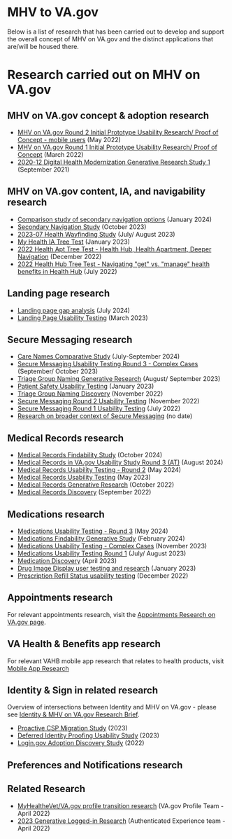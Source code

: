 # MHV to VA.gov

Below is a list of research that has been carried out to develop and support the overall concept of MHV on VA.gov and the distinct applications that are/will be housed there. 

# Research carried out on MHV on VA.gov

## MHV on VA.gov concept & adoption research
- [MHV on VA.gov Round 2 Initial Prototype Usability Research/ Proof of Concept - mobile users](https://github.com/department-of-veterans-affairs/va.gov-team/tree/master/products/health-care/digital-health-modernization/mhv-to-va.gov/initial-mhv-prototype/Round2_Usability) (May 2022)
- [MHV on VA.gov Round 1 Initial Prototype Usability Research/ Proof of Concept](https://github.com/department-of-veterans-affairs/va.gov-team/tree/master/products/health-care/digital-health-modernization/mhv-to-va.gov/initial-mhv-prototype/Round1_Usability) (March 2022)
- [2020-12 Digital Health Modernization Generative Research Study 1](https://github.com/department-of-veterans-affairs/va.gov-research-repository/issues/6) (September 2021)

## MHV on VA.gov content, IA, and navigability research
- [Comparison study of secondary navigation options](https://github.com/department-of-veterans-affairs/va.gov-team/tree/master/products/health-care/digital-health-modernization/mhv-to-va.gov/secondary-nav/Comparison-study) (January 2024)
- [Secondary Navigation Study](https://github.com/department-of-veterans-affairs/va.gov-team/tree/master/products/health-care/digital-health-modernization/mhv-to-va.gov/overall-content-IA/2023-10-MHV-secondary-navigation-research) (October 2023)
- [2023-07 Health Wayfinding Study](https://github.com/department-of-veterans-affairs/va.gov-team/tree/master/products/health-care/digital-health-modernization/mhv-to-va.gov/overall-content-IA/2023-06-health-wayfinding-study) (July/ August 2023)
- [My Health IA Tree Test](https://github.com/department-of-veterans-affairs/va.gov-team/blob/master/products/health-care/digital-health-modernization/mhv-to-va.gov/overall-content-IA/2023-01-my-health-ia-tree-test/research-plan.md) (January 2023)
- [2022 Health Apt Tree Test - Health Hub, Health Apartment, Deeper Navigation](https://github.com/department-of-veterans-affairs/va.gov-team/tree/master/products/health-care/digital-health-modernization/mhv-to-va.gov/overall-content-IA/2022-07-health-apt-tree-test-round1) (December 2022)
- [2022 Health Hub Tree Test - Navigating "get" vs. "manage" health benefits in Health Hub](https://github.com/department-of-veterans-affairs/va.gov-team/tree/master/products/health-care/digital-health-modernization/mhv-to-va.gov/overall-content-IA/2022-07-health-apt-tree-test-round1) (July 2022)

## Landing page research
- [Landing page gap analysis](https://github.com/department-of-veterans-affairs/va.gov-team/blob/master/products/health-care/digital-health-modernization/mhv-to-va.gov/landing-page/research/gap-analysis-2024.md) (July 2024)
- [Landing Page Usability Testing](https://github.com/department-of-veterans-affairs/va.gov-team/tree/master/products/health-care/digital-health-modernization/mhv-to-va.gov/landing-page/research/2023-03-Landing-Page-User-Research) (March 2023)

## Secure Messaging research
- [Care Names Comparative Study](https://github.com/department-of-veterans-affairs/va.gov-team/tree/master/products/health-care/digital-health-modernization/mhv-to-va.gov/secure-messaging/research/2024-07-Care-Names-Comparative-Study) (July-September 2024)
- [Secure Messaging Usability Testing Round 3 - Complex Cases](https://github.com/department-of-veterans-affairs/va.gov-team/tree/master/products/health-care/digital-health-modernization/mhv-to-va.gov/secure-messaging/research/2023-09-usability-round3-phase0) (September/ October 2023)
- [Triage Group Naming Generative Research](https://github.com/department-of-veterans-affairs/va.gov-team/tree/master/products/health-care/digital-health-modernization/mhv-to-va.gov/secure-messaging/research/2023-08-triage-group-generative-study) (August/ September 2023)
- [Patient Safety Usability Testing](https://github.com/department-of-veterans-affairs/va.gov-team/tree/master/products/health-care/digital-health-modernization/mhv-to-va.gov/secure-messaging/research/2023-01-patient-safety-notice-usability-testing) (January 2023)
- [Triage Group Naming Discovery](https://github.com/department-of-veterans-affairs/va.gov-team/tree/master/products/health-care/digital-health-modernization/mhv-to-va.gov/secure-messaging/research/2022-11-triage-group-naming-discovery) (November 2022)
- [Secure Messaging Round 2 Usability Testing](https://github.com/department-of-veterans-affairs/va.gov-team/tree/master/products/health-care/digital-health-modernization/mhv-to-va.gov/secure-messaging/research/2022-09-usability_testing_2) (November 2022)
- [Secure Messaging Round 1 Usability Testing](https://github.com/department-of-veterans-affairs/va.gov-team/tree/master/products/health-care/digital-health-modernization/mhv-to-va.gov/secure-messaging/research/SecureMessaging_Round1_Usability) (July 2022)
- [Research on broader context of Secure Messaging](https://github.com/department-of-veterans-affairs/va.gov-team/tree/master/products/health-care/digital-health-modernization/mhv-to-va.gov/secure-messaging/research/prior-research) (no date)

## Medical Records research
- [Medical Records Findability Study](https://github.com/department-of-veterans-affairs/va.gov-team/tree/master/products/health-care/digital-health-modernization/mhv-to-va.gov/medical-records/research/2024-10-findability-study) (October 2024)
- [Medical Records in VA.gov Usability Study Round 3 (AT)](https://github.com/department-of-veterans-affairs/va.gov-team/tree/master/products/health-care/digital-health-modernization/mhv-to-va.gov/medical-records/research/2024-08-usability-testing-rd3-at) (August 2024)
- [Medical Records Usability Testing - Round 2](https://github.com/department-of-veterans-affairs/va.gov-team/tree/master/products/health-care/digital-health-modernization/mhv-to-va.gov/medical-records/research/2024-03-usability-testing-rd2-at) (May 2024)
- [Medical Records Usability Testing](https://github.com/department-of-veterans-affairs/va.gov-team/tree/master/products/health-care/digital-health-modernization/mhv-to-va.gov/medical-records/research/2023-05-usability-testing-round-1) (May 2023)
- [Medical Records Generative Research](https://github.com/department-of-veterans-affairs/va.gov-team/tree/master/products/health-care/digital-health-modernization/mhv-to-va.gov/medical-records/research/2022-10_Generative-research) (October 2022)
- [Medical Records Discovery](https://github.com/department-of-veterans-affairs/va.gov-team/tree/master/products/health-care/digital-health-modernization/mhv-to-va.gov/medical-records/research/2022-09-informational-interviews) (September 2022)

## Medications research
- [Medications Usability Testing - Round 3](https://github.com/department-of-veterans-affairs/va.gov-team/tree/master/products/health-care/digital-health-modernization/mhv-to-va.gov/medications/research/2024-05-medications-usability-testing-round3-AT) (May 2024)
- [Medications Findability Generative Study](https://github.com/department-of-veterans-affairs/va.gov-team/tree/master/products/health-care/digital-health-modernization/mhv-to-va.gov/medications/research/2024-02-findability-study) (February 2024)
- [Medications Usability Testing - Complex Cases](https://github.com/department-of-veterans-affairs/va.gov-team/tree/master/products/health-care/digital-health-modernization/mhv-to-va.gov/medications/research/2023-11-medications-usability-testing-round2-AT) (November 2023)
- [Medications Usability Testing Round 1](https://github.com/department-of-veterans-affairs/va.gov-team/tree/master/products/health-care/digital-health-modernization/mhv-to-va.gov/medications/research/2023-07-medications-usability-testing-round1) (July/ August 2023)
- [Medication Discovery](https://github.com/department-of-veterans-affairs/va.gov-team/tree/master/products/health-care/digital-health-modernization/mhv-to-va.gov/medications/research/Discovery) (April 2023)
- [Drug Image Display user testing and research](https://github.com/department-of-veterans-affairs/va.gov-team/tree/master/products/health-care/prescription-refills/mhv-prescription-refill/2023-01-pharmacy-drug-image-display/Research) (January 2023)
- [Prescription Refill Status usability testing](https://github.com/department-of-veterans-affairs/va.gov-team/tree/master/products/health-care/prescription-refills/mhv-prescription-refill/2022-medication-refill-statuses/Research) (December 2022)

## Appointments research
For relevant appointments research, visit the [Appointments Research on VA.gov page](https://github.com/department-of-veterans-affairs/va.gov-team/blob/master/products/health-care/appointments/appointments-research.md). 

## VA Health & Benefits app research
For relevant VAHB mobile app research that relates to health products, visit [Mobile App Research](https://github.com/department-of-veterans-affairs/va.gov-team/tree/master/products/va-mobile-app/ux-research)

## Identity & Sign in related research
Overview of intersections between Identity and MHV on VA.gov - please see [Identity & MHV on VA.gov Research Brief](https://github.com/department-of-veterans-affairs/va.gov-team/blob/master/products/health-care/digital-health-modernization/mhv-to-va.gov/research/research-tools-and-artifacts/MHV-on-VA.gov%2BSign_In_Transition_and_Adoption_Research_Brief.md). 
- [Proactive CSP Migration Study](https://github.com/department-of-veterans-affairs/va.gov-team/blob/master/products/identity/Research/2023-04%20Proactive%20CSP%20Migration/2023-04%20Proactive%20CSP%20Migration%20research%20findings.md) (2023)
- [Deferred Identity Proofing Usability Study](https://github.com/department-of-veterans-affairs/va.gov-team/tree/master/products/login.gov-adoption/research/2023-03-Deferred-Identity-Proofing-Round-1-Usability) (2023)
- [Login.gov Adoption Discovery Study](https://github.com/department-of-veterans-affairs/va.gov-team/blob/master/products/login.gov-adoption/research/2022-10-Login.gov-Adoption-Discovery-Research/login.gov%20adoption%20discovery%20research%20findings.md) (2022)

## Preferences and Notifications research

## Related Research
- [MyHealtheVet/VA.gov profile transition research](https://github.com/department-of-veterans-affairs/va.gov-team/tree/master/products/identity-personalization/profile/Research/2022-05-MHV-profile-research) (VA.gov Profile Team - April 2022)
- [2023 Generative Logged-in Research](https://github.com/department-of-veterans-affairs/va.gov-team/tree/master/products/information-architecture/research-and-analytics/2023-generative-logged-in-research) (Authenticated Experience team - April 2022)


